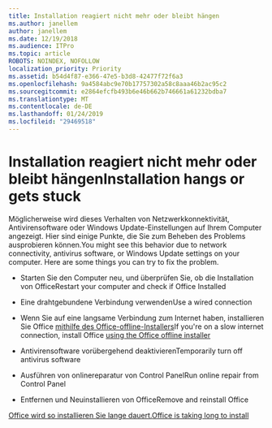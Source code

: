```yaml
---
title: Installation reagiert nicht mehr oder bleibt hängen
ms.author: janellem
author: janellem
ms.date: 12/19/2018
ms.audience: ITPro
ms.topic: article
ROBOTS: NOINDEX, NOFOLLOW
localization_priority: Priority
ms.assetid: b54d4f87-e366-47e5-b3d8-42477f72f6a3
ms.openlocfilehash: 9a4584abc9e70b17757302a58c8aaa46b2ac95c2
ms.sourcegitcommit: e2864efcfb493b6e46b662b746661a61232bdba7
ms.translationtype: MT
ms.contentlocale: de-DE
ms.lasthandoff: 01/24/2019
ms.locfileid: "29469518"
---
```

# <a name="installation-hangs-or-gets-stuck"></a><span data-ttu-id="b917f-102">Installation reagiert nicht mehr oder bleibt hängen</span><span class="sxs-lookup"><span data-stu-id="b917f-102">Installation hangs or gets stuck</span></span>

<span data-ttu-id="b917f-p101">Möglicherweise wird dieses Verhalten von Netzwerkkonnektivität, Antivirensoftware oder Windows Update-Einstellungen auf Ihrem Computer angezeigt. Hier sind einige Punkte, die Sie zum Beheben des Problems ausprobieren können.</span><span class="sxs-lookup"><span data-stu-id="b917f-p101">You might see this behavior due to network connectivity, antivirus software, or Windows Update settings on your computer. Here are some things you can try to fix the problem.</span></span>
  
- <span data-ttu-id="b917f-105">Starten Sie den Computer neu, und überprüfen Sie, ob die Installation von Office</span><span class="sxs-lookup"><span data-stu-id="b917f-105">Restart your computer and check if Office Installed</span></span>
    
- <span data-ttu-id="b917f-106">Eine drahtgebundene Verbindung verwenden</span><span class="sxs-lookup"><span data-stu-id="b917f-106">Use a wired connection</span></span>
    
- <span data-ttu-id="b917f-107">Wenn Sie auf eine langsame Verbindung zum Internet haben, installieren Sie Office [mithilfe des Office-offline-Installers](https://support.office.com/article/f0a85fe7-118f-41cb-a791-d59cef96ad1c?wt.mc_id=Alchemy_ClientDIA.aspx)</span><span class="sxs-lookup"><span data-stu-id="b917f-107">If you're on a slow internet connection, install Office [using the Office offline installer](https://support.office.com/article/f0a85fe7-118f-41cb-a791-d59cef96ad1c?wt.mc_id=Alchemy_ClientDIA.aspx)</span></span>
    
- <span data-ttu-id="b917f-108">Antivirensoftware vorübergehend deaktivieren</span><span class="sxs-lookup"><span data-stu-id="b917f-108">Temporarily turn off antivirus software</span></span>
    
- <span data-ttu-id="b917f-109">Ausführen von onlinereparatur von Control Panel</span><span class="sxs-lookup"><span data-stu-id="b917f-109">Run online repair from Control Panel</span></span>
    
- <span data-ttu-id="b917f-110">Entfernen und Neuinstallieren von Office</span><span class="sxs-lookup"><span data-stu-id="b917f-110">Remove and reinstall Office</span></span>
    
[<span data-ttu-id="b917f-111">Office wird so installieren Sie lange dauert.</span><span class="sxs-lookup"><span data-stu-id="b917f-111">Office is taking long to install</span></span>](https://support.office.com/article/0f09f357-3fef-42a6-b8aa-cef4c6c44bdf?wt.mc_id=Alchemy_ClientDIA.aspx)
  

